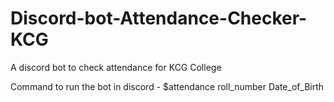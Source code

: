 # Discord-bot-Attendance-Checker-KCG


A discord bot to check attendance for KCG College


Command to run the bot in discord - $attendance roll_number Date_of_Birth 
